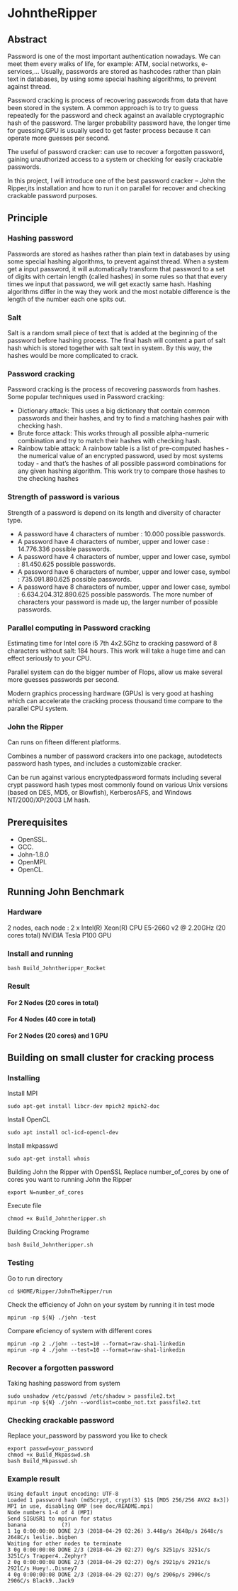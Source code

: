 # JohntheRipper
## Abstract

Password is one of the most important authentication nowadays. We can meet them every walks of life, for example: ATM, social networks, e-services,... Usually,  passwords are stored as hashcodes rather than plain text in databases, by using some special hashing algorithms, to prevent against thread. 

Password cracking is process of recovering passwords from data that have been stored in the system. A common approach is to try to guess repeatedly for the password and check against an available cryptographic hash of the password. The larger probability password have, the longer time for guessing.GPU is usually used to get faster process because it can operate more guesses per second.

The useful of password cracker: can use to recover a forgotten password, gaining unauthorized access to a system or checking for easily crackable passwords.

In this project, I will introduce one of the best password cracker – John the Ripper,its installation and how to run it on parallel for recover and checking crackable password purposes.

## Principle

### Hashing password
Passwords are stored as hashes rather than plain text in databases by using some special hashing algorithms, to prevent against thread. When a system get a input password, it will automatically transform that password to a set of digits with certain length (called hashes) in some rules so that that every times we input that password, we will get exactly same hash.
Hashing algorithms differ in the way they work and the most notable difference is the length of the number each one spits out.

### Salt 
Salt is a random small piece of text that is added at the beginning of the password before hashing process. The final hash will content a part of salt hash which is stored together with salt text in system. By this way, the hashes would be more complicated to crack.

### Password cracking
Password cracking is the process of recovering passwords from hashes.
Some popular techniques used in Password cracking:
- Dictionary attack: This uses a big dictionary that contain common passwords and their hashes, and try to find a matching hashes pair with checking hash.
- Brute force attack: This works through all possible alpha-numeric combination and try to match their hashes with checking hash.
- Rainbow table attack: A rainbow table is a list of pre-computed hashes - the numerical value of an encrypted password, used by most systems today - and that’s the hashes of all possible password combinations for any given hashing algorithm. This work try to compare those hashes to the checking hashes 

### Strength of password is various
Strength of a password is depend on its length and diversity of character type.
  - A password have 4 characters of number : 10.000 possible passwords.
  - A password have 4 characters of number, upper and lower case : 14.776.336 possible passwords.
  - A password have 4 characters of number, upper and lower case, symbol : 81.450.625 possible passwords.
  - A password have 6 characters of number, upper and lower case, symbol : 735.091.890.625 possible passwords.
  - A password have 8 characters of number, upper and lower case, symbol : 6.634.204.312.890.625 possible passwords.
The more number of characters your password is made up, the larger number of possible passwords.

### Parallel computing in Password cracking
Estimating time for Intel core i5 7th 4x2.5Ghz to cracking password of 8 characters without salt: 184 hours. This work will take a huge time and can effect seriously to your CPU.

Parallel system can do the bigger number of Flops, allow us make several more guesses passwords per second.

Modern graphics processing hardware (GPUs) is very good at hashing which can accelerate the cracking process thousand time compare to the parallel CPU system.

### John the Ripper
Can runs on fifteen different platforms.

Combines a number of password crackers into one package, autodetects password hash types, and includes a customizable cracker.

Can be run against various encryptedpassword formats including several crypt password hash types most commonly found on various Unix versions (based on DES, MD5, or Blowfish), KerberosAFS, and Windows NT/2000/XP/2003 LM hash.

## Prerequisites
- OpenSSL.
- GCC.
- John-1.8.0
- OpenMPI.
- OpenCL.

## Running John Benchmark
### Hardware
2 nodes, each node : 2 x Intel(R) Xeon(R) CPU E5-2660 v2 @ 2.20GHz (20 cores total)
NVIDIA Tesla P100 GPU
### Install and running
```
bash Build_Johntheripper_Rocket
```
### Result
#### For 2 Nodes (20 cores in total)

#### For 4 Nodes (40 core in total)

#### For 2 Nodes (20 cores) and 1 GPU


## Building on small cluster for cracking process
### Installing
Install MPI
```
sudo apt-get install libcr-dev mpich2 mpich2-doc
```

Install OpenCL
```
sudo apt install ocl-icd-opencl-dev
```

Install mkpasswd
```
sudo apt-get install whois
```

Building John the Ripper with OpenSSL
Replace number_of_cores by one of cores you want to running John the Ripper
```
export N=number_of_cores
```

Execute file
```
chmod +x Build_Johntheripper.sh
```

Building Cracking Programe
```
bash Build_Johntheripper.sh
```

### Testing
Go to run directory
```
cd $HOME/Ripper/JohnTheRipper/run
```

Check the efficiency of John on your system by running it in test mode
```
mpirun -np ${N} ./john -test
```

Compare eficiency of system with different cores
```
mpirun -np 2 ./john --test=10 --format=raw-sha1-linkedin
mpirun -np 4 ./john --test=10 --format=raw-sha1-linkedin
```

### Recover a forgotten password
Taking hashing password from system
```
sudo unshadow /etc/passwd /etc/shadow > passfile2.txt
mpirun -np ${N} ./john --wordlist=combo_not.txt passfile2.txt
```

### Checking crackable password
Replace your_password by password you like to check
```
export passwd=your_password
chmod +x Build_Mkpasswd.sh
bash Build_Mkpasswd.sh
```
### Example result
```
Using default input encoding: UTF-8
Loaded 1 password hash (md5crypt, crypt(3) $1$ [MD5 256/256 AVX2 8x3])
MPI in use, disabling OMP (see doc/README.mpi)
Node numbers 1-4 of 4 (MPI)
Send SIGUSR1 to mpirun for status
banana           (?)
1 1g 0:00:00:00 DONE 2/3 (2018-04-29 02:26) 3.448g/s 2648p/s 2648c/s 2648C/s leslie..bigben
Waiting for other nodes to terminate
3 0g 0:00:00:08 DONE 2/3 (2018-04-29 02:27) 0g/s 3251p/s 3251c/s 3251C/s Trapper4..Zephyr?
2 0g 0:00:00:08 DONE 2/3 (2018-04-29 02:27) 0g/s 2921p/s 2921c/s 2921C/s Huey!..Disney7
4 0g 0:00:00:08 DONE 2/3 (2018-04-29 02:27) 0g/s 2906p/s 2906c/s 2906C/s Black9..Jack9

```




